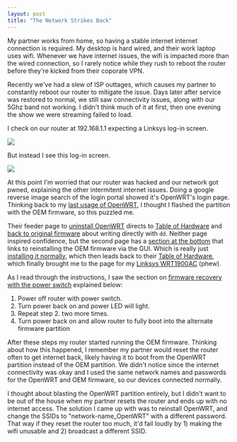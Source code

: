 ```yaml
---
layout: post
title: "The Network Strikes Back"
---
```


My partner works from home, so having a stable internet internet connection is required. My desktop is hard wired, and their work laptop uses wifi. Whenever we have internet issues, the wifi is impacted more than the wired connection, so I rarely notice while they rush to reboot the router before they're kicked from their coporate VPN.

Recently we've had a slew of ISP outtages, which causes my partner to constantly reboot our router to mitigate the issue. Days later after service was restored to normal, we still saw connectivity issues, along with our 5Ghz band not working. I didn't think much of it at first, then one evening the show we were streaming failed to load.

I check on our router at 192.168.1.1 expecting a Linksys log-in screen.

![]({{site.baseurl}}/assets/2024-09-01-the-network-strikes-back/linksys-login.png)

But instead I see this log-in screen.

![]({{site.baseurl}}/assets/2024-09-01-the-network-strikes-back/openwrt-luci-login.png)

At this point I'm worried that our router was hacked and our network got pwned, explaining the other intermitent internet issues. Doing a google reverse image search of the login portal showed it's OpenWRT's login page. Thinking back to my [last usage of OpenWRT]({{site.baseurl}}/2022/04/01/no-more-networking.html), I thought I flashed the partition with the OEM firmware, so this puzzled me.

Their feeder page to [uninstall OpenWRT](https://openwrt.org/faq/uninstall_openwrt_back_to_stock) directs to [Table of Hardware](https://openwrt.org/toh/start) and [back to original firmware](https://openwrt.org/docs/guide-user/installation/generic.uninstall) about writing directly with `dd`. Neither page inspired confidence, but the second page has a [section at the bottom](https://openwrt.org/docs/guide-user/installation/generic.uninstall#via_bootloader) that links to reinstalling the OEM firmware via the GUI. Which is really just [installing it normally](https://openwrt.org/docs/guide-user/installation/generic.flashing), which then leads back to their [Table of Hardware](https://openwrt.org/toh/start), which finally brought me to the page for my [Linksys WRT1900AC](https://openwrt.org/toh/linksys/wrt1900ac) (phew). 

As I read through the instructions, I saw the section on [firmware recovery with the power switch](https://openwrt.org/toh/linksys/wrt1900ac#power_switch) explained below:

1. Power off router with power switch.
2. Turn power back on and power LED will light.
3. Repeat step 2. two more times.
4. Turn power back on and allow router to fully boot into the alternate firmware partition

After these steps my router started running the OEM firmware. Thinking about how this happened, I remember my partner would reset the router often to get internet back, likely having it to boot from the OpenWRT partition instead of the OEM partition. We didn't notice since the internet connectivity was okay and I used the same network names and passwords for the OpenWRT and OEM firmware, so our devices connected normally.

I thought about blasting the OpenWRT partition entirely, but I didn't want to be out of the house when my partner resets the router and ends up with no internet access. The solution I came up with was to reinstall OpenWRT, and change the SSIDs to "network-name_OpenWRT" with a different password. That way if they reset the router too much, it'd fail loudly by 1) making the wifi unusable and 2) broadcast a different SSID.